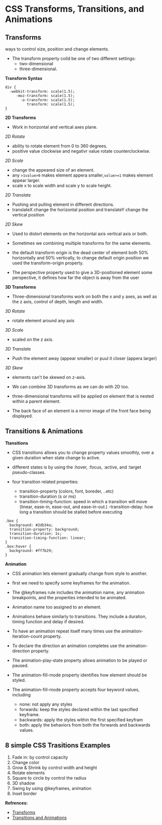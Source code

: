 # CSS Transforms, Transitions, and Animations

## Transforms
ways to control size, position and change elements.

- The transform property coild be one of two different settings:
  - two-dimensional 
  - three-dimensional.

**Transform Syntax**
```````````````
div {
  -webkit-transform: scale(1.5);
     -moz-transform: scale(1.5);
       -o-transform: scale(1.5);
          transform: scale(1.5);
}
```````````````

**2D Transforms**

- Work in horizontal and vertical axes plane.

 *2D Rotate*
- ability to rotate element from 0 to 360 degrees.  
- positive value clockwise and negativr value rotate counterclockwise.

 *2D Scale*
- change the appeared size of an element.
- any `>1value>0`  makes element appera smaller,`value>=1` makes element appear larger.
- scale x to scale width and scale y to scale height.

*2D Translate*
- Pushing and pulling element in different directions.
- translateX change the horizontal position and translateY change the vertical position

*2D Skew*
- Used to distort elements on the horizontal axis vertical axis or both.

- Sometimes we combining multiple transforms for the same elements.
-  the default transform origin is the dead center of element both 50% horizontally and 50% vertically, to change default origin position we used the transform-origin property.
- The perspective property used to give a 3D-positioned element some perspective,  it defines how far the object is away from the user


**3D Transforms**

- Three-dimensional transforms work on both the x and y axes, as well as the z axis,  control of depth, length and width.

*3D Rotate*
- rotate element around any axis

*3D Scale*
- scaled on the z axis.

*3D Translate*
- Push the element away (appear smaller) or puul it closer (appera larger)

*3D Skew*
- elements can't be skewed on z-axis.

- We can combine 3D transforms as we can do with 2D too.
- three-dimensional transforms will be applied on element that is nested within a parent element.
- The back face of an element is a mirror image of the front face being displayed.


## Transitions & Animations

**Ttansitions**
- CSS transitions allows you to change property values smoothly, over a given duration when state change to active.

- different states is by using the :hover, :focus, :active, and :target pseudo-classes.

- four transition related properties:
    - transition-property (colors, font, boreder, ..etc)
    - transition-duration (s or ms)
    - transition-timing-function: speed in which a transition will move (linear, ease-in, ease-out, and ease-in-out.)
    -transition-delay: how long a transition should be stalled before executing
```````````````
.box {
  background: #2db34a;
  transition-property: background;
  transition-duration: 1s;
  transition-timing-function: linear;
}
.box:hover {
  background: #ff7b29;
}
```````````````

**Animation**

- CSS animation lets element gradually change from style to another.

- first we need to specify some keyframes for the animation.

- The @keyframes rule includes the animation name, any animation breakpoints, and the properties intended to be animated.

- Animation name too assigned to an element.

- Animations behave similarly to transitions. They include a duration, timing function and delay if desired. 

- To have an animation repeat itself many times use the animation-iteration-count property.

- To declare the direction an animation completes use the animation-direction property.

- The animation-play-state property allows animation to be played or paused.

- The animation-fill-mode property identifies how element should be styled. 

- The animation-fill-mode property accepts four keyword values, including 
    - none: not apply any styles
    - forwards: keep the styles declared within the last specified keyframe.
    - backwards: apply the styles within the first specified keyfram
    - both: apply the behaviors from both the forwards and backwards values.

## 8 simple CSS Trasitions Examples

1. Fade in: by control capacity
2. Change color
3. Grow & Shrink by control width and height
4. Rotate elements
5. Square to circle by control the radius
6. 3D shadow
7. Swing by using @keyframes, animation 
8. Inset border









**Refrences:**
- [Transforms](https://learn.shayhowe.com/advanced-html-css/css-transforms/)
- [Transitions and Animations](https://learn.shayhowe.com/advanced-html-css/transitions-animations/)


